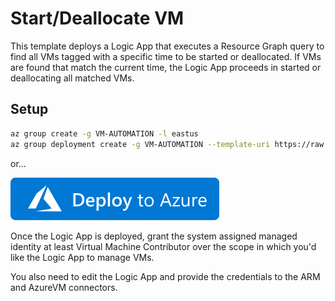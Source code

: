 # Start/Deallocate VM

This template deploys a Logic App that executes a Resource Graph query to find all VMs tagged with a specific time to be started or deallocated. If VMs are found that match the current time, the Logic App proceeds in started or deallocating all matched VMs.

## Setup

```bash
az group create -g VM-AUTOMATION -l eastus
az group deployment create -g VM-AUTOMATION --template-uri https://raw.githubusercontent.com/rjygraham/arm-templates/main/Samples/logicapp-start-deallocate-vm/azuredeploy.json
```
or...

[![Deploy To Azure](https://raw.githubusercontent.com/Azure/azure-quickstart-templates/master/1-CONTRIBUTION-GUIDE/images/deploytoazure.svg?sanitize=true)](https://portal.azure.com/#create/Microsoft.Template/uri/https%3A%2F%2Fraw.githubusercontent.com%2Frjygraham%2Farm-templates%2Fmain%2FSamples%2Flogicapp-start-deallocate-vm%2Fazuredeploy.json)

Once the Logic App is deployed, grant the system assigned managed identity at least Virtual Machine Contributor over the scope in which you'd like the Logic App to manage VMs.

You also need to edit the Logic App and provide the credentials to the ARM and AzureVM connectors.